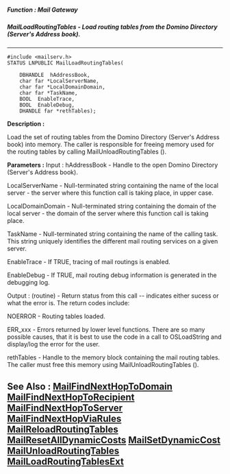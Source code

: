 ##### Function : Mail Gateway
##### MailLoadRoutingTables - Load routing tables from the Domino Directory (Server's Address book).
---
```
#include <mailserv.h>
STATUS LNPUBLIC MailLoadRoutingTables(

	DBHANDLE  hAddressBook,
	char far *LocalServerName,
	char far *LocalDomainDomain,
	char far *TaskName,
	BOOL  EnableTrace,
	BOOL  EnableDebug,
	DHANDLE far *rethTables);
```
**Description :**

Load the set of routing tables from the Domino Directory (Server's Address 
book) into memory.  The caller is responsible for freeing memory used for the 
routing tables by calling MailUnloadRoutingTables ().

**Parameters :**
Input :
hAddressBook  -  Handle to the open Domino Directory (Server's Address book).

LocalServerName  -  Null-terminated string containing the name of the local server - the server where this function call is taking place, in upper case.

LocalDomainDomain  -  Null-terminated string containing the domain of the local server - the domain of the server where this function call is taking place.

TaskName  -  Null-terminated string containing the name of the calling task.  This string uniquely identifies the different mail routing services on a given server.

EnableTrace  -  If TRUE, tracing of mail routings is enabled.

EnableDebug  -  If TRUE, mail routing debug information is generated in the debugging log.

Output :
(routine)  -  Return status from this call -- indicates either sucess or what the error is. The return codes include:

NOERROR - Routing tables loaded.

ERR_xxx - Errors returned by lower level functions.  There are so many possible causes, that it is best to use the code in a call to OSLoadString and display/log the error for the user. 


rethTables  -  Handle to the memory block containing the mail routing tables.  The caller must free this memory using MailUnloadRoutingTables ().


**See Also :**
[MailFindNextHopToDomain](/reference/Func/MailFindNextHopToDomain)
[MailFindNextHopToRecipient](/reference/Func/MailFindNextHopToRecipient)
[MailFindNextHopToServer](/reference/Func/MailFindNextHopToServer)
[MailFindNextHopViaRules](/reference/Func/MailFindNextHopViaRules)
[MailReloadRoutingTables](/reference/Func/MailReloadRoutingTables)
[MailResetAllDynamicCosts](/reference/Func/MailResetAllDynamicCosts)
[MailSetDynamicCost](/reference/Func/MailSetDynamicCost)
[MailUnloadRoutingTables](/reference/Func/MailUnloadRoutingTables)
[MailLoadRoutingTablesExt](/reference/Func/MailLoadRoutingTablesExt)
---
